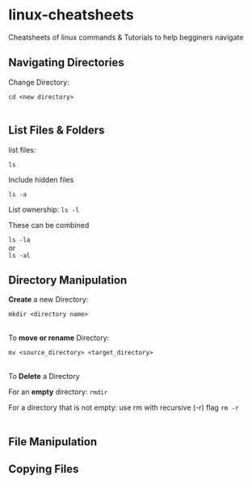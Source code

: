 # linux-cheatsheets
Cheatsheets of linux commands & Tutorials to help begginers navigate

## Navigating Directories

Change Directory:

`cd <new directory>`<br><br>

## List Files & Folders

list files:
 
`ls`  <br>
  
Include hidden files 

`ls -a`<br>

List ownership:
`ls -l`<br>
  
These can be combined

 `ls -la`<br>
  or  <br>
  `ls -al`<br>


## Directory Manipulation

**Create** a new Directory:

`mkdir <directory name>` <br> <br>

To **move or rename** Directory:

`mv <source_directory> <target_directory>` <br> <br>

To **Delete** a Directory

For an **empty** directory:
`rmdir`<br>

For a directory that is not empty:
use rm with recursive (-r) flag
`rm -r` <br><br>

## File Manipulation



## Copying Files




